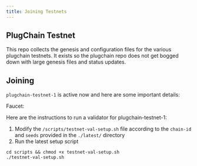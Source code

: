 ```yaml
---
title: Joining Testnets
---
```

## PlugChain Testnet

This repo collects the genesis and configuration files for the various plugchain testnets. It exists so the plugchain repo does not get bogged down with large genesis files and status updates.


## Joining

`plugchain-testnet-1` is active now and here are some important details:

Faucet: 

Here are the instructions to run a validator for plugchain-testnet-1:

1. Modify the `/scripts/testnet-val-setup.sh` file according to the `chain-id` and `seeds` provided in the `./latest/` directory
2. Run the latest setup script
```
cd scripts && chmod +x testnet-val-setup.sh
./testnet-val-setup.sh
```